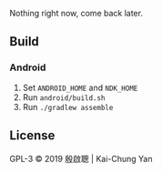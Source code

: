 Nothing right now, come back later.

Build
-----

### Android

1. Set `ANDROID_HOME` and `NDK_HOME`
2. Run `android/build.sh`
3. Run `./gradlew assemble`

License
-------

GPL-3 © 2019 殷啟聰 | Kai-Chung Yan